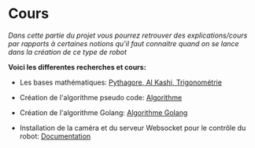 # Cours

*Dans cette partie du projet vous pourrez retrouver des explications/cours par rapports à certaines notions qu'il faut connaitre quand on se lance dans la création de ce type de robot*

**Voici les differentes recherches et cours:**
- Les bases mathématiques: [Pythagore, Al Kashi, Trigonométrie](./maths/cinématique_inversée.md)
- Création de l'algorithme pseudo code: [Algorithme](./maths/algo.md)
- Création de l'algorithme Golang: [Algorithme Golang](./maths/algo_golang.md)

- Installation de la caméra et du serveur Websocket pour le contrôle du robot: [Documentation](./setup-raspberryZero)
